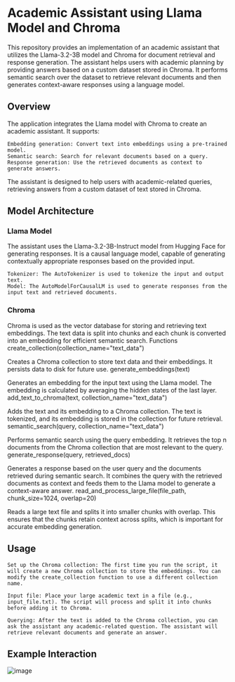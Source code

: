 # Academic Assistant using Llama Model and Chroma

This repository provides an implementation of an academic assistant that utilizes the Llama-3.2-3B model and Chroma for document retrieval and response generation. The assistant helps users with academic planning by providing answers based on a custom dataset stored in Chroma. It performs semantic search over the dataset to retrieve relevant documents and then generates context-aware responses using a language model.

## Overview

The application integrates the Llama model with Chroma to create an academic assistant. It supports:

    Embedding generation: Convert text into embeddings using a pre-trained model.
    Semantic search: Search for relevant documents based on a query.
    Response generation: Use the retrieved documents as context to generate answers.

The assistant is designed to help users with academic-related queries, retrieving answers from a custom dataset of text stored in Chroma.

## Model Architecture

### Llama Model

The assistant uses the Llama-3.2-3B-Instruct model from Hugging Face for generating responses. It is a causal language model, capable of generating contextually appropriate responses based on the provided input.

    Tokenizer: The AutoTokenizer is used to tokenize the input and output text.
    Model: The AutoModelForCausalLM is used to generate responses from the input text and retrieved documents.

### Chroma

Chroma is used as the vector database for storing and retrieving text embeddings. The text data is split into chunks and each chunk is converted into an embedding for efficient semantic search.
Functions
create_collection(collection_name="text_data")

Creates a Chroma collection to store text data and their embeddings. It persists data to disk for future use.
generate_embeddings(text)

Generates an embedding for the input text using the Llama model. The embedding is calculated by averaging the hidden states of the last layer.
add_text_to_chroma(text, collection_name="text_data")

Adds the text and its embedding to a Chroma collection. The text is tokenized, and its embedding is stored in the collection for future retrieval.
semantic_search(query, collection_name="text_data")

Performs semantic search using the query embedding. It retrieves the top n documents from the Chroma collection that are most relevant to the query.
generate_response(query, retrieved_docs)

Generates a response based on the user query and the documents retrieved during semantic search. It combines the query with the retrieved documents as context and feeds them to the Llama model to generate a context-aware answer.
read_and_process_large_file(file_path, chunk_size=1024, overlap=20)

Reads a large text file and splits it into smaller chunks with overlap. This ensures that the chunks retain context across splits, which is important for accurate embedding generation.

## Usage

    Set up the Chroma collection: The first time you run the script, it will create a new Chroma collection to store the embeddings. You can modify the create_collection function to use a different collection name.

    Input file: Place your large academic text in a file (e.g., input_file.txt). The script will process and split it into chunks before adding it to Chroma.

    Querying: After the text is added to the Chroma collection, you can ask the assistant any academic-related question. The assistant will retrieve relevant documents and generate an answer.

## Example Interaction

![image](https://github.com/user-attachments/assets/5485566c-638e-4bed-bf1a-29825c4789bb)
